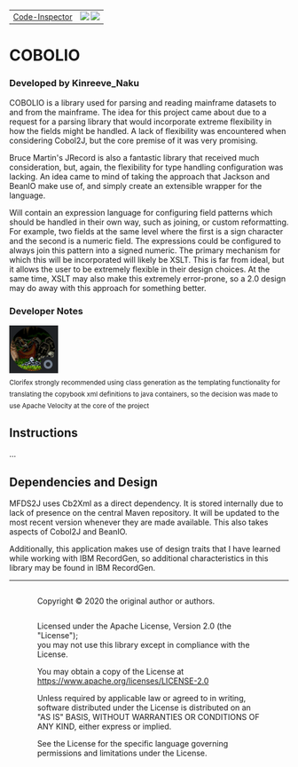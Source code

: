 <!DOCTYPE html>
<html lang="en">
<head>
	<meta charset="utf-8">
	<title>COBOLIO</title>
</head>
<body>
<div>
	<table>
	<tr>
	<td>
	<a href="https://frontend.code-inspector.com/public/project/5144/CobolIO/dashboard">Code-Inspector</a>
	</td>
	<td>
	<object>
		<img src="https://www.code-inspector.com/project/5144/score/svg"></img>
		<img src="https://www.code-inspector.com/project/5144/status/svg"></img>
	</object>
	</td>
	</tr>
	</table>
	<div class="indented">
		<h1 style="align-content: center;">COBOLIO</h1>
		<h3 style="align-content: center;">Developed by Kinreeve_Naku</h3>
	</div>
	<div class="indented">
		<div>
			<p>COBOLIO is a library used for parsing and reading mainframe
				datasets to and from the mainframe. The idea for this project came about
				due to a request for a parsing library that would incorporate extreme
				flexibility in how the fields might be handled. A lack of
				flexibility was encountered when considering Cobol2J, but the core
				premise of it was very promising.</p>
			<p>Bruce Martin's JRecord is also a fantastic library that
				received much consideration, but, again, the flexibility for type
				handling configuration was lacking. An idea came to mind of taking
				the approach that Jackson and BeanIO make use of, and simply create
				an extensible wrapper for the language.</p>
			<p>Will contain an expression language for configuring field
				patterns which should be handled in their own way, such as joining,
				or custom reformatting. For example, two fields at the same level
				where the first is a sign character and the second is a numeric
				field. The expressions could be configured to always join this
				pattern into a signed numeric. The primary mechanism for which this will
				be incorporated will likely be XSLT. This is far from ideal, but it allows
				the user to be extremely flexible in their design choices. At the same time,
				XSLT may also make this extremely error-prone, so a 2.0 design may do away
				with this approach for something better.
			</p>
		</div>
		<h3>Developer Notes</h3>
		<img src="./src/main/resources/img/Clorifex.PNG" longdesc="" alt="" />
		<br /> <sub>Clorifex strongly recommended using class
			generation as the templating functionality for translating the
			copybook xml definitions to java containers, so the decision was
			made to use Apache Velocity at the core of the project</sub>
	</div>
	<div class="indented">
		<div>
			<h2>Instructions</h2>
			<p>...</p>
		</div>
		<div>
			<h2>Dependencies and Design</h2>
			<p>MFDS2J uses Cb2Xml as a direct dependency. It is stored
				internally due to lack of presence on the central Maven repository.
				It will be updated to the most recent version whenever they are
				made available. This also takes aspects of Cobol2J and BeanIO.
			</p>
			<p>
				Additionally, this application makes use of design traits that
				I have learned while working with IBM RecordGen, so additional
				characteristics in this library may be found in IBM RecordGen.
			</p>
		</div>
	</div>
</div>

------------------------------------------------------------

<div style="margin-left: 10%; margin-right: 10%;">
<div style="align-content: center;">
<p><noscript>Copyright &copy; 2020 the original author or authors.</noscript></p>
</div>
<div style="align-content: center;">
<p>Licensed under the Apache License, Version 2.0 (the "License");<br />
you may not use this library except in compliance with the License.</p>
</div>
<div style="align-content: center;">
You may obtain a copy of the License at
</div>
<div>
<a href="https://www.apache.org/licenses/LICENSE-2.0">https://www.apache.org/licenses/LICENSE-2.0</a>
</div>
<div>
<p>Unless required by applicable law or agreed to in writing, software
distributed under the License is distributed on an "AS IS" BASIS,
WITHOUT WARRANTIES OR CONDITIONS OF ANY KIND, either express or implied.
</div>
<div>See the License for the specific language governing permissions and
limitations under the License.</p>
</div>
</div>
</body>
</html>
